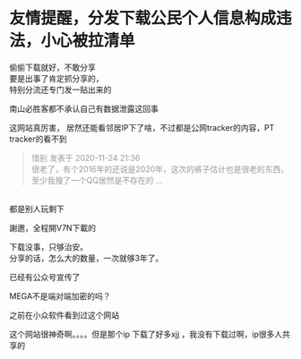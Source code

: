 # 友情提醒，分发下载公民个人信息构成违法，小心被拉清单


偷偷下载就好，不敢分享<br />
要是出事了肯定抓分享的，<br />
特别分流还专门发一贴出来的<img src="static/image/smiley/default/lol.gif" smilieid="12" border="0" alt="" /><img id="aimg_BdMt4" onclick="zoom(this, this.src, 0, 0, 0)" class="zoom" src="https://cdn.jsdelivr.net/gh/hishis/forum-master/public/images/patch.gif" onmouseover="img_onmouseoverfunc(this)" onload="thumbImg(this)" border="0" alt="" />

南山必胜客都不承认自己有数据泄露这回事<img src="static/image/smiley/default/lol.gif" smilieid="12" border="0" alt="" />

这网站真厉害， 居然还能看邻居IP下了啥，不过都是公网tracker的内容，PT tracker的看不到

<div class="quote"><blockquote><font color="#999999">惜别 发表于 2020-11-24 21:36</font><br />
<font color="#999999">很老了，有个2016年的还说是2020年，这次的裤子估计也是很老的东西，至少我搜了一个QQ居然是不存在的 ...</font></blockquote></div><br />
都是别人玩剩下

謝邀，全程開V7N下載的

下载没事，只够治安。<br />
分享的话，怎么大的数量，一次就够3年了。<img id="aimg_E6Xi6" onclick="zoom(this, this.src, 0, 0, 0)" class="zoom" src="https://cdn.jsdelivr.net/gh/hishis/forum-master/public/images/patch.gif" onmouseover="img_onmouseoverfunc(this)" onload="thumbImg(this)" border="0" alt="" />

已经有公众号宣传了

MEGA不是端对端加密的吗？

之前在小众软件看到过这个网站<img src="static/image/smiley/default/lol.gif" smilieid="12" border="0" alt="" /><img id="aimg_vX2x9" onclick="zoom(this, this.src, 0, 0, 0)" class="zoom" src="https://cdn.jsdelivr.net/gh/hishis/forum-master/public/images/patch.gif" onmouseover="img_onmouseoverfunc(this)" onload="thumbImg(this)" border="0" alt="" />

这个网站很神奇啊。。。。但是那个ip 下载了好多xjj ，我没有下载过啊，ip很多人共享的
